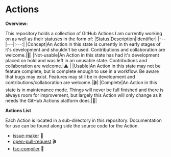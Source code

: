 # Actions
**Overview:**

This repository holds a collection of GitHub Actions I am currently working on as well as their statuses in the form of:
|Status|Description|Identifier|
|---|---|:---:|
|Concept|An Action in this state is currently in th early stages of it's development and shouldn't be used.  Contributions and collaboration are welcome.|:wrench:|
|Not-usable|An Action in this state has had it's development placed on hold and was left in an unusable state.  Contributions and collaboration are welcome.|:warning:	|
|Usable|An Action in this state may not be feature complete, but is complete enough to use in a workflow.  Be aware that bugs may exist.  Features may still be in development and contributions/collaboration are welcome.|:clapper:|
|Complete|An Action in this state is in maintenance mode.  Things will never be full finished and there is always room for improvement, but largely this Action will only change as it needs the GitHub Actions platform does.|:tada:|


**Actions List**

Each Action is located in a sub-directory in this repository.  Documentation for use can be found along side the source code for the Action.

- [issue-maker]() :wrench: 
- [open-pull-request]() :clapper:
- [tsc-compiler]() :wrench: 
